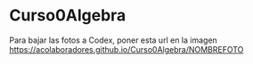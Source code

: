# Curso0Algebra
Para bajar las fotos a Codex, poner esta url en la imagen https://acolaboradores.github.io/Curso0Algebra/NOMBREFOTO
